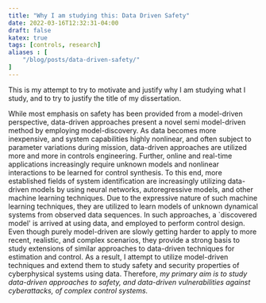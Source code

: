 ```yaml
---
title: "Why I am studying this: Data Driven Safety"
date: 2022-03-16T12:32:31-04:00
draft: false
katex: true
tags: [controls, research]
aliases : [
    "/blog/posts/data-driven-safety/"
]
---
```

This is my attempt to try to motivate and justify why I am studying what I study, and to try to justify the title of my dissertation.

While most emphasis on safety has been provided from a model-driven perspective, data-driven approaches present a novel semi model-driven method by employing model-discovery. As data becomes more inexpensive, and system capabilities highly nonlinear, and often subject to parameter variations during mission, data-driven approaches are utilized more and more in controls engineering. Further, online and real-time applications increasingly require unknown models and nonlinear interactions to be learned for control synthesis. To this end, more established fields of system identification are increasingly utilizing data-driven models by using neural networks, autoregressive models, and other machine learning techniques. Due to the expressive nature of such machine learning techniques, they are  utilized to learn models of unknown dynamical systems from observed data sequences. In such approaches, a `discovered model' is arrived at using data, and employed to perform control design. Even though purely model-driven are slowly getting harder to apply to more recent, realistic, and complex scenarios, they provide a strong basis to study extensions of similar approaches to data-driven techniques for estimation and control. As a result, I attempt to utilize model-driven techniques and extend them to study safety and security properties of cyberphysical systems using data. Therefore, *my primary aim is to study data-driven approaches to safety, and data-driven vulnerabilities against cyberattacks, of complex control systems.*

